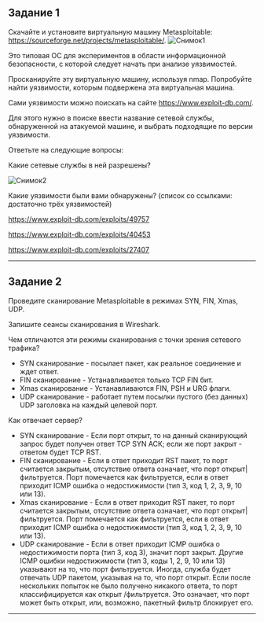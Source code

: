 Задание 1
---
Скачайте и установите виртуальную машину Metasploitable: https://sourceforge.net/projects/metasploitable/.
![Снимок1](https://github.com/AlexanderSchelokov/Vulnerabilities-and-attacks-on-information-systems-hw/assets/121572590/2fe89844-b39a-402f-907b-0896e63f78a5)


Это типовая ОС для экспериментов в области информационной безопасности, с которой следует начать при анализе уязвимостей.

Просканируйте эту виртуальную машину, используя nmap.
Попробуйте найти уязвимости, которым подвержена эта виртуальная машина.

Сами уязвимости можно поискать на сайте https://www.exploit-db.com/.

Для этого нужно в поиске ввести название сетевой службы, обнаруженной на атакуемой машине, и выбрать подходящие по версии уязвимости.

Ответьте на следующие вопросы:

Какие сетевые службы в ней разрешены?

![Снимок2](https://github.com/AlexanderSchelokov/Vulnerabilities-and-attacks-on-information-systems-hw/assets/121572590/cf40952d-0135-45c8-9c4f-f79cab0e8eeb)

Какие уязвимости были вами обнаружены? (список со ссылками: достаточно трёх уязвимостей)


https://www.exploit-db.com/exploits/49757

https://www.exploit-db.com/exploits/40453

https://www.exploit-db.com/exploits/27407


***

Задание 2
---
Проведите сканирование Metasploitable в режимах SYN, FIN, Xmas, UDP.

Запишите сеансы сканирования в Wireshark.

Чем отличаются эти режимы сканирования с точки зрения сетевого трафика?

* SYN сканирование -  посылает пакет, как  реальное соединение и ждет ответ. 
* FIN сканирование - Устанавливается только TCP FIN бит.
* Xmas сканирование - Устанавливаются FIN, PSH и URG флаги.
* UDP сканирование -  работает путем посылки пустого (без данных) UDP заголовка на каждый целевой порт.

Как отвечает сервер?

* SYN сканирование - Если порт открыт, то на данный сканирующий запрос будет получен ответ TCP SYN АСК; если же порт закрыт - ответом будет TCP RST.
* FIN сканирование - Если в ответ приходит RST пакет, то порт считается закрытым, отсутствие ответа означает, что порт открыт|фильтруется. Порт помечается как фильтруется, если в ответ приходит ICMP ошибка о недостижимости (тип 3, код 1, 2, 3, 9, 10 или 13).
* Xmas сканирование - Если в ответ приходит RST пакет, то порт считается закрытым, отсутствие ответа означает, что порт открыт|фильтруется. Порт помечается как фильтруется, если в ответ приходит ICMP ошибка о недостижимости (тип 3, код 1, 2, 3, 9, 10 или 13).
* UDP сканирование - Если в ответ приходит ICMP ошибка о недостижимости порта (тип 3, код 3), значит порт закрыт. Другие ICMP ошибки недостижимости (тип 3, коды 1, 2, 9, 10 или 13) указывают на то, что порт фильтруется. Иногда, служба будет отвечать UDP пакетом, указывая на то, что порт открыт. Если после нескольких попыток не было получено никакого ответа, то порт классифицируется как открыт /фильтруется. Это означает, что порт может быть открыт, или, возможно, пакетный фильтр блокирует его.

***



